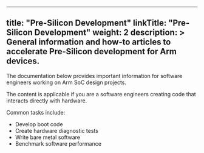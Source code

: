 
---
title: "Pre-Silicon Development" 
linkTitle: "Pre-Silicon Development"
weight: 2
description: >
    General information and how-to articles to accelerate Pre-Silicon development for Arm devices. 
---

The documentation below provides important information for software engineers working on Arm SoC design projects.

The content is applicable if you are a software engineers creating code that interacts directly with hardware.

Common tasks include:
* Develop boot code
* Create hardware diagnostic tests
* Write bare metal software
* Benchmark software performance

